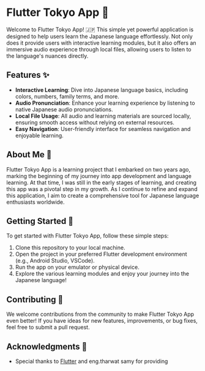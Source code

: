 # Flutter Tokyo App 🎌

Welcome to Flutter Tokyo App! 🇯🇵 This simple yet powerful application is designed to help users learn the Japanese language effortlessly. Not only does it provide users with interactive learning modules, but it also offers an immersive audio experience through local files, allowing users to listen to the language's nuances directly.

## Features ✨

- **Interactive Learning**: Dive into Japanese language basics, including colors, numbers, family terms, and more.
- **Audio Pronunciation**: Enhance your learning experience by listening to native Japanese audio pronunciations.
- **Local File Usage**: All audio and learning materials are sourced locally, ensuring smooth access without relying on external resources.
- **Easy Navigation**: User-friendly interface for seamless navigation and enjoyable learning.

## About Me 🌱

Flutter Tokyo App is a learning project that I embarked on two years ago, marking the beginning of my journey into app development and language learning. At that time, I was still in the early stages of learning, and creating this app was a pivotal step in my growth. As I continue to refine and expand this application, I aim to create a comprehensive tool for Japanese language enthusiasts worldwide.

## Getting Started 🚀

To get started with Flutter Tokyo App, follow these simple steps:

1. Clone this repository to your local machine.
2. Open the project in your preferred Flutter development environment (e.g., Android Studio, VSCode).
3. Run the app on your emulator or physical device.
4. Explore the various learning modules and enjoy your journey into the Japanese language!

## Contributing 🤝

We welcome contributions from the community to make Flutter Tokyo App even better! If you have ideas for new features, improvements, or bug fixes, feel free to submit a pull request.

## Acknowledgments 🙏

- Special thanks to [Flutter](https://flutter.dev/) and eng.tharwat samy for providing

